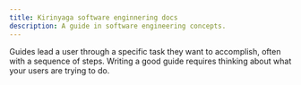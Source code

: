 ```yaml
---
title: Kirinyaga software enginnering docs
description: A guide in software engineering concepts.
---
```


Guides lead a user through a specific task they want to accomplish, often with a sequence of steps.
Writing a good guide requires thinking about what your users are trying to do.
